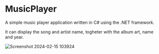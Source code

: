 # MusicPlayer

A simple music player application written in C# using the .NET framework. 

It can display the song and artist name, togheter with the album art, name and year. 

![Screenshot 2024-02-15 103924](https://github.com/magveta/MusicPlayer/assets/127806458/c7986f60-acb2-491b-a05b-5d40bea679dc)
